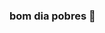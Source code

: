 ### bom dia pobres 👋

<!--
**nacaxi/nacaxi** is a ✨ _special_ ✨ repository because its `README.md` (this file) appears on your GitHub profile.

Here are some ideas to get you started:

- 🔭 apaixonado pela natureza
- 🌱 amo animais
- 👯 gosto de ajudar os mais necessitados
- 🤔 vivendo intensamente
- 💬 socioambiental
- 📫 meu instagram é nata.wmv
- 😄 Pronouns: ...
- ⚡ apaixonado pela vida
